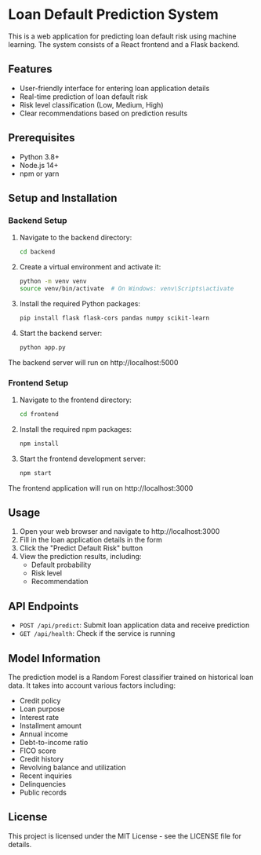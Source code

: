 # Loan Default Prediction System

This is a web application for predicting loan default risk using machine learning. The system consists of a React frontend and a Flask backend.

## Features

- User-friendly interface for entering loan application details
- Real-time prediction of loan default risk
- Risk level classification (Low, Medium, High)
- Clear recommendations based on prediction results

## Prerequisites

- Python 3.8+
- Node.js 14+
- npm or yarn

## Setup and Installation

### Backend Setup

1. Navigate to the backend directory:

   ```bash
   cd backend
   ```

2. Create a virtual environment and activate it:

   ```bash
   python -m venv venv
   source venv/bin/activate  # On Windows: venv\Scripts\activate
   ```

3. Install the required Python packages:

   ```bash
   pip install flask flask-cors pandas numpy scikit-learn
   ```

4. Start the backend server:
   ```bash
   python app.py
   ```

The backend server will run on http://localhost:5000

### Frontend Setup

1. Navigate to the frontend directory:

   ```bash
   cd frontend
   ```

2. Install the required npm packages:

   ```bash
   npm install
   ```

3. Start the frontend development server:
   ```bash
   npm start
   ```

The frontend application will run on http://localhost:3000

## Usage

1. Open your web browser and navigate to http://localhost:3000
2. Fill in the loan application details in the form
3. Click the "Predict Default Risk" button
4. View the prediction results, including:
   - Default probability
   - Risk level
   - Recommendation

## API Endpoints

- `POST /api/predict`: Submit loan application data and receive prediction
- `GET /api/health`: Check if the service is running

## Model Information

The prediction model is a Random Forest classifier trained on historical loan data. It takes into account various factors including:

- Credit policy
- Loan purpose
- Interest rate
- Installment amount
- Annual income
- Debt-to-income ratio
- FICO score
- Credit history
- Revolving balance and utilization
- Recent inquiries
- Delinquencies
- Public records

## License

This project is licensed under the MIT License - see the LICENSE file for details.
